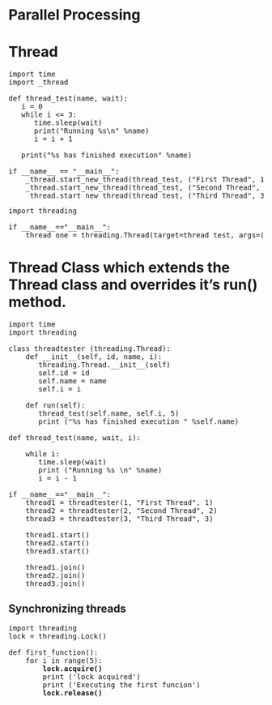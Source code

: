 # Parallel Processing
# Thread
<pre>
import time
import _thread

def thread_test(name, wait):
   i = 0
   while i <= 3:
      time.sleep(wait)
      print("Running %s\n" %name)
      i = i + 1

   print("%s has finished execution" %name)

if __name__ == "__main__":
    _thread.start_new_thread(thread_test, ("First Thread", 1))
    _thread.start_new_thread(thread_test, ("Second Thread", 2))
    _thread.start_new_thread(thread_test, ("Third Thread", 3))
</pre>
<pre>
import threading

if __name__=="__main__":
    thread_one = threading.Thread(target=thread_test, args=("First Thread", 1))
</pre>
# Thread Class which extends the Thread class and overrides it’s run() method.
<pre>
import time
import threading

class threadtester (threading.Thread):
    def __init__(self, id, name, i):
       threading.Thread.__init__(self)
       self.id = id
       self.name = name
       self.i = i
       
    def run(self):
       thread_test(self.name, self.i, 5)
       print ("%s has finished execution " %self.name)

def thread_test(name, wait, i):

    while i:
       time.sleep(wait)
       print ("Running %s \n" %name)
       i = i - 1

if __name__=="__main__":
    thread1 = threadtester(1, "First Thread", 1)
    thread2 = threadtester(2, "Second Thread", 2)
    thread3 = threadtester(3, "Third Thread", 3)

    thread1.start()
    thread2.start()
    thread3.start()

    thread1.join()
    thread2.join()
    thread3.join()
</pre>
## Synchronizing threads
<pre>
import threading
lock = threading.Lock()

def first_function():
    for i in range(5):
        <b>lock.acquire()</b>
        print ('lock acquired')
        print ('Executing the first funcion')
        <b>lock.release()</b>
</pre>
